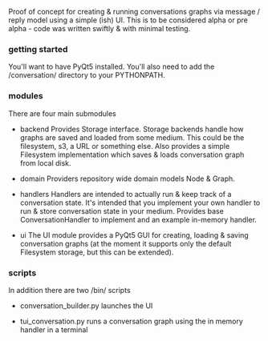 Proof of concept for creating & running conversations graphs via message / reply model using a simple (ish) UI. 
This is to be considered alpha or pre alpha - code was written swiftly & with minimal testing.


### getting started

You'll want to have PyQt5 installed. You'll also need to add the /conversation/ directory to your PYTHONPATH.


### modules

There are four main submodules
 
 - backend
    Provides Storage interface. Storage backends handle how graphs are saved and loaded from
    some medium. This could be the filesystem, s3, a URL or something else. 
    Also provides a simple Filesystem implementation which saves & loads conversation graph from local disk.
 
 - domain
    Providers repository wide domain models Node & Graph.
    
 - handlers
    Handlers are intended to actually run & keep track of a conversation state. It's intended that you implement your
    own handler to run & store conversation state in your medium. Provides base ConversationHandler to implement 
    and an example in-memory handler.

 - ui
    The UI module provides a PyQt5 GUI for creating, loading & saving conversation graphs (at the moment it supports
    only the default Filesystem storage, but this can be extended).


### scripts

In addition there are two /bin/ scripts 
  - conversation_builder.py
    launches the UI
   
  - tui_conversation.py 
    runs a conversation graph using the in memory handler in a terminal

